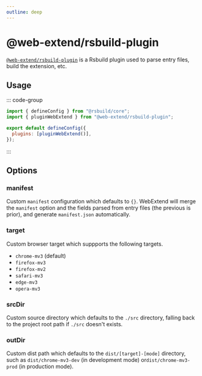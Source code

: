 ```yaml
---
outline: deep
---
```


# @web-extend/rsbuild-plugin

[`@web-extend/rsbuild-plugin`](https://www.npmjs.com/package/@web-extend/rsbuild-plugin) is a Rsbuild plugin used to parse entry files, build the extension, etc.

## Usage

::: code-group

```js [rsbuild.config.js]
import { defineConfig } from "@rsbuild/core";
import { pluginWebExtend } from "@web-extend/rsbuild-plugin";

export default defineConfig({
  plugins: [pluginWebExtend()],
});
```

:::

## Options

### manifest

Custom `manifest` configuration which defaults to `{}`. WebExtend will merge the `manifest` option and the fields parsed from entry files (the previous is prior), and generate `manifest.json` automatically.

### target

Custom browser target which suppports the following targets.

- `chrome-mv3` (default)
- `firefox-mv3`
- `firefox-mv2`
- `safari-mv3`
- `edge-mv3`
- `opera-mv3`

### srcDir

Custom source directory which defaults to the `./src` directory, falling back to the project root path if `./src` doesn't exists.

### outDir

Custom dist path which defaults to the `dist/[target]-[mode]` directory, such as `dist/chrome-mv3-dev` (in development mode) or`dist/chrome-mv3-prod` (in production mode).

